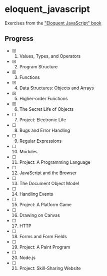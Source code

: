 # eloquent_javascript

Exercises from the ["Eloquent JavaScript" book](http://eloquentjavascript.net/)

## Progress

- [x] 1.  Values, Types, and Operators
- [x] 2.  Program Structure
- [x] 3.  Functions
- [x] 4.  Data Structures: Objects and Arrays
- [x] 5.  Higher-order Functions
- [x] 6.  The Secret Life of Objects
- [ ] 7.  Project: Electronic Life
- [ ] 8.  Bugs and Error Handling
- [ ] 9.  Regular Expressions
- [ ] 10. Modules
- [ ] 11. Project: A Programming Language
- [ ] 12. JavaScript and the Browser
- [ ] 13. The Document Object Model
- [ ] 14. Handling Events
- [ ] 15. Project: A Platform Game
- [ ] 16. Drawing on Canvas
- [ ] 17. HTTP
- [ ] 18. Forms and Form Fields
- [ ] 19. Project: A Paint Program
- [ ] 20. Node.js
- [ ] 21. Project: Skill-Sharing Website 

